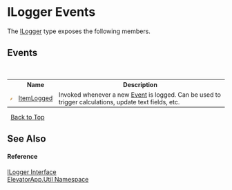 # ILogger Events
 

The <a href="T_ElevatorApp_Util_ILogger">ILogger</a> type exposes the following members.


## Events
&nbsp;<table><tr><th></th><th>Name</th><th>Description</th></tr><tr><td>![Public event](media/pubevent.gif "Public event")</td><td><a href="E_ElevatorApp_Util_ILogger_ItemLogged">ItemLogged</a></td><td>
Invoked whenever a new <a href="T_ElevatorApp_Util_Event">Event</a> is logged. Can be used to trigger calculations, update text fields, etc.</td></tr></table>&nbsp;
<a href="#ilogger-events">Back to Top</a>

## See Also


#### Reference
<a href="T_ElevatorApp_Util_ILogger">ILogger Interface</a><br /><a href="N_ElevatorApp_Util">ElevatorApp.Util Namespace</a><br />